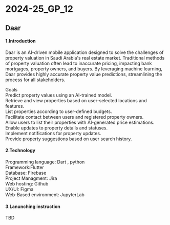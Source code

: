 # 2024-25_GP_12
<h2>Daar</h2>
<H4>1.Introduction</H4>
<p>Daar is an AI-driven mobile application designed to solve the challenges of property valuation in Saudi Arabia's real estate market. Traditional methods of property valuation often lead to inaccurate pricing, impacting bank mortgages, property owners, and buyers. By leveraging machine learning, Daar provides highly accurate property value predictions, streamlining the process for all stakeholders.</p>
<p>
Goals <br>
Predict property values using an AI-trained model.<br>
Retrieve and view properties based on user-selected locations and features.<br>
List properties according to user-defined budgets.<br>
Facilitate contact between users and registered property owners.<br>
Allow users to list their properties with AI-generated price estimations.<br>
Enable updates to property details and statuses.<br>
Implement notifications for property updates.<br>
Provide property suggestions based on user search history.

</p>
<H4>2.Technology</H4>
<p>Programming language: Dart , python<br>
Framework:Flutter<br>
Database: Firebase<br>
Project Managment: Jira<br>
Web hosting: Github<br>
UX/UI: Figma<br>
Web-Based environment: JupyterLab</p>
<H4>3.Lanunching instruction</H4>
<p>TBD</p>
 
